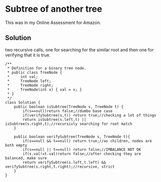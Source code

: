 # Subtree of another tree
This was in my Online Assessment for Amazon.

## Solution
two recursive calls, one for searching for the similar root and then one for verifying that it is true.


```
/**
 * Definition for a binary tree node.
 * public class TreeNode {
 *     int val;
 *     TreeNode left;
 *     TreeNode right;
 *     TreeNode(int x) { val = x; }
 * }
 */
class Solution {
    public boolean isSubtree(TreeNode s, TreeNode t) {
        if(s==null)return false;//dumbo base case
        if(verifySubtree(s,t)) return true;//checking a lot of things
        return isSubtree(s.left,t) || isSubtree(s.right,t);//recursivly searching for root match
    }
    
    public boolean verifySubtree(TreeNode s, TreeNode t){
        if(s==null && t==null) return true;//as children, nodes are both empty
        if(s==null || t==null) return false;//IMBALANCE NOT OK
        if(s.val!=t.val)return false;//after checking they are balanced, make sure
        return verifySubtree(s.left,t.left) && verifySubtree(s.right,t.right);//recursive, strict
    }
}
```
